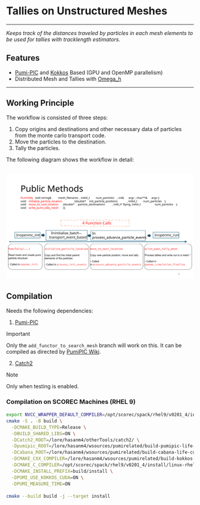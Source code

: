 # Tallies on Unstructured Meshes

---
*Keeps track of the distances traveled by particles in each mesh
elements to be used for tallies with tracklength estimators.*

## Features

* [Pumi-PIC](https://github.com/SCOREC/pumi-pic) and [Kokkos](https://kokkos.org/) Based (GPU and OpenMP parallelism)
* Distributed Mesh and Tallies with [Omega_h](https://github.com/SCOREC/omega_h)

---


## Working Principle
The workflow is consisted of three steps:

1. Copy origins and destinations and other necessary data of particles from the monte carlo transport code.
2. Move the particles to the destination.
3. Tally the particles.

The following diagram shows the workflow in detail:

![Detalied Exaplanation of Library Public Methods](images/public_methods_explanation.svg)
---

## Compilation
Needs the following dependencies:

1. [Pumi-PIC](https://github.com/Fuad-HH/pumi-pic/tree/add_functor_to_search_mesh)
> [!IMPORTANT]
> Only the `add_functor_to_search_mesh` branch will work on this. It can be compiled as directed by [PumiPIC Wiki](https://github.com/SCOREC/pumi-pic/wiki).

2. [Catch2](https://github.com/catchorg/Catch2)
> [!NOTE]
> Only when testing is enabled.

### Compilation on SCOREC Machines (RHEL 9)

```bash
export NVCC_WRAPPER_DEFAULT_COMPILER=/opt/scorec/spack/rhel9/v0201_4/install/linux-rhel9-x86_64/gcc-12.3.0/mpich-4.1.1-xpoyz4tqgfxtrm6m7qq67q4ccp5pnlre/bin/mpicxx
cmake -S . -B build \
  -DCMAKE_BUILD_TYPE=Release \
  -DBUILD_SHARED_LIBS=ON \
  -DCatch2_ROOT=/lore/hasanm4/otherTools/catch2/ \
  -Dpumipic_ROOT=/lore/hasanm4/wsources/pumirelated/build-pumipic-life-cuda/install/ \
  -DCabana_ROOT=/lore/hasanm4/wsources/pumirelated/build-cabana-life-cuda/install/ \
  -DCMAKE_CXX_COMPILER=/lore/hasanm4/wsources/pumirelated/build-kokkos-life-cuda/install/bin/nvcc_wrapper \
  -DCMAKE_C_COMPILER=/opt/scorec/spack/rhel9/v0201_4/install/linux-rhel9-x86_64/gcc-12.3.0/mpich-4.1.1-xpoyz4tqgfxtrm6m7qq67q4ccp5pnlre/bin/mpicc \
  -DCMAKE_INSTALL_PREFIX=build/install \
  -DPUMI_USE_KOKKOS_CUDA=ON \
  -DPUMI_MEASURE_TIME=ON

cmake --build build -j --target install
```
